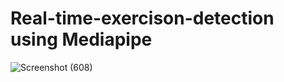 # Real-time-exercison-detection using Mediapipe

![Screenshot (608)](https://github.com/Dipanshu-Jagat/Real-time-exercison-detection/assets/86709644/2e230ff6-07eb-4bdc-92e4-7315218beb3c)
